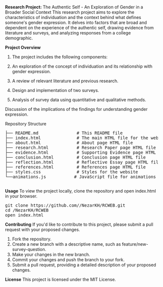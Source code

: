 
**Research Project:**
The Authentic Self - An Exploration of Gender in a Broader Social Context
This research project aims to explore the characteristics of individuation and the context behind what defines someone's gender expression. It delves into factors that are broad and dependent on the experience of the authentic self, drawing evidence from literature and surveys, and analyzing responses from a college demographic.

**Project Overview**
1. The project includes the following components:

2. An exploration of the concept of individuation and its relationship with gender expression.

3. A review of relevant literature and previous research.

4. Design and implementation of two surveys.

5. Analysis of survey data using quantitative and qualitative methods.

Discussion of the implications of the findings for understanding gender expression.

Repository Structure

<pre>
├── README.md               # This README file
├── index.html              # The main HTML file for the website
├── about.html              # About page HTML file
├── research.html           # Research Paper page HTML file
├── evidence.html           # Supporting Evidence page HTML file
├── conclusion.html         # Conclusion page HTML file
├── reflection.html         # Reflective Essay page HTML file
├── references.html         # References page HTML file
├── styles.css              # Styles for the website
└──animations.js           # JavaScript file for animations

</pre>

**Usage**
To view the project locally, clone the repository and open index.html in your browser.

<pre>
git clone https://github.com//NezarKH/RCWEB.git
cd /NezarKH/RCWEB
open index.html
</pre>

**Contributing**
If you'd like to contribute to this project, please submit a pull request with your proposed changes.

1. Fork the repository.
2. Create a new branch with a descriptive name, such as feature/new-survey-question.
3. Make your changes in the new branch.
4. Commit your changes and push the branch to your fork.
5. Submit a pull request, providing a detailed description of your proposed changes.

**License**
This project is licensed under the MIT License.


